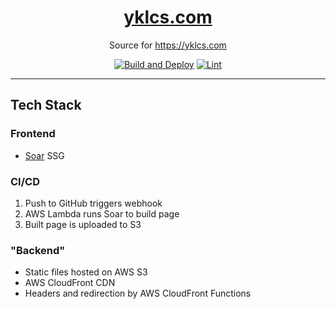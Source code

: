 <div align="center">

# [yklcs.com](https://yklcs.com)

Source for <https://yklcs.com>

[![Build and Deploy](https://github.com/yklcs/yklcs.com/actions/workflows/build_and_deploy.yml/badge.svg)](https://github.com/yklcs/yklcs.com/actions/workflows/build_and_deploy.yml)
[![Lint](https://github.com/yklcs/yklcs.com/actions/workflows/lint.yml/badge.svg)](https://github.com/yklcs/yklcs.com/actions/workflows/lint.yml)

</div>

---

## Tech Stack

### Frontend

- [Soar](https://github.com/yklcs/soar) SSG

### CI/CD

1. Push to GitHub triggers webhook
2. AWS Lambda runs Soar to build page
3. Built page is uploaded to S3

### "Backend"

- Static files hosted on AWS S3
- AWS CloudFront CDN
- Headers and redirection by AWS CloudFront Functions
